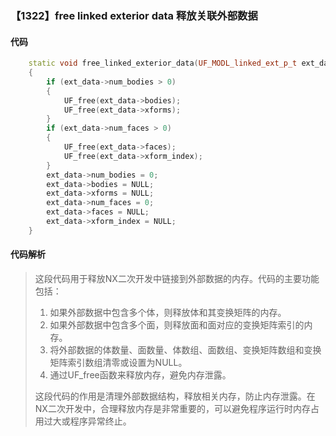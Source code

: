 ### 【1322】free linked exterior data 释放关联外部数据

#### 代码

```cpp
    static void free_linked_exterior_data(UF_MODL_linked_ext_p_t ext_data)  
    {  
        if (ext_data->num_bodies > 0)  
        {  
            UF_free(ext_data->bodies);  
            UF_free(ext_data->xforms);  
        }  
        if (ext_data->num_faces > 0)  
        {  
            UF_free(ext_data->faces);  
            UF_free(ext_data->xform_index);  
        }  
        ext_data->num_bodies = 0;  
        ext_data->bodies = NULL;  
        ext_data->xforms = NULL;  
        ext_data->num_faces = 0;  
        ext_data->faces = NULL;  
        ext_data->xform_index = NULL;  
    }

```

#### 代码解析

> 这段代码用于释放NX二次开发中链接到外部数据的内存。代码的主要功能包括：
>
> 1. 如果外部数据中包含多个体，则释放体和其变换矩阵的内存。
> 2. 如果外部数据中包含多个面，则释放面和面对应的变换矩阵索引的内存。
> 3. 将外部数据的体数量、面数量、体数组、面数组、变换矩阵数组和变换矩阵索引数组清零或设置为NULL。
> 4. 通过UF_free函数来释放内存，避免内存泄露。
>
> 这段代码的作用是清理外部数据结构，释放相关内存，防止内存泄露。在NX二次开发中，合理释放内存是非常重要的，可以避免程序运行时内存占用过大或程序异常终止。
>
